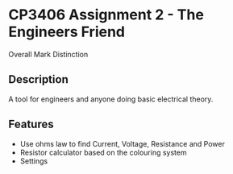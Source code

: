 # CP3406 Assignment 2 - The Engineers Friend
Overall Mark Distinction

## Description
A tool for engineers and anyone doing basic electrical theory. 

## Features
* Use ohms law to find Current, Voltage, Resistance and Power
* Resistor calculator based on the colouring system
* Settings
